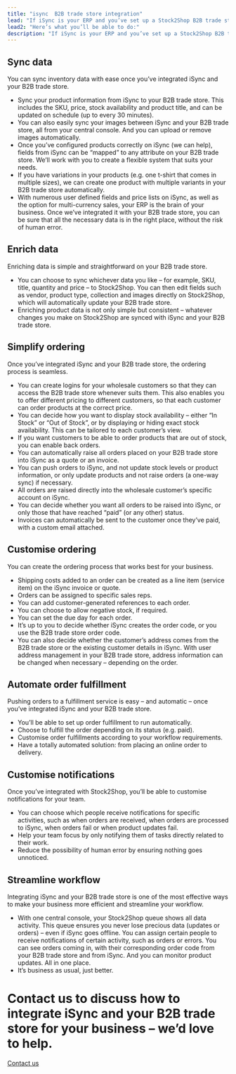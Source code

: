 ```yaml
---
title: "isync  B2B trade store integration"
lead: "If iSync is your ERP and you’ve set up a Stock2Shop B2B trade store, they are simple to integrate. Stock2Shop will work in conjunction with iSync to integrate iSync and your B2B trade store. The result is seamless B2B sales."
lead2: "Here’s what you’ll be able to do:"
description: "If iSync is your ERP and you’ve set up a Stock2Shop B2B trade store, they are simple to integrate. Stock2Shop will work in conjunction with iSync to integrate iSync and your B2B trade store. The result is seamless B2B sales. Find out more!"
---
```


Sync data
---------

You can sync inventory data with ease once you’ve integrated iSync and your B2B trade store.

*   Sync your product information from iSync to your B2B trade store. This includes the SKU, price, stock availability and product title, and can be updated on schedule (up to every 30 minutes).
*   You can also easily sync your images between iSync and your B2B trade store, all from your central console. And you can upload or remove images automatically.
*   Once you’ve configured products correctly on iSync (we can help), fields from iSync can be “mapped” to any attribute on your B2B trade store. We’ll work with you to create a flexible system that suits your needs.
*   If you have variations in your products (e.g. one t-shirt that comes in multiple sizes), we can create one product with multiple variants in your B2B trade store automatically.
*   With numerous user defined fields and price lists on iSync, as well as the option for multi-currency sales, your ERP is the brain of your business. Once we’ve integrated it with your B2B trade store, you can be sure that all the necessary data is in the right place, without the risk of human error.

Enrich data
-----------

Enriching data is simple and straightforward on your B2B trade store.

*   You can choose to sync whichever data you like – for example, SKU, title, quantity and price – to Stock2Shop. You can then edit fields such as vendor, product type, collection and images directly on Stock2Shop, which will automatically update your B2B trade store.
*   Enriching product data is not only simple but consistent – whatever changes you make on Stock2Shop are synced with iSync and your B2B trade store.

Simplify ordering
-----------------

Once you’ve integrated iSync and your B2B trade store, the ordering process is seamless.

*   You can create logins for your wholesale customers so that they can access the B2B trade store whenever suits them. This also enables you to offer different pricing to different customers, so that each customer can order products at the correct price.
*   You can decide how you want to display stock availability – either “In Stock” or “Out of Stock”, or by displaying or hiding exact stock availability. This can be tailored to each customer’s view.
*   If you want customers to be able to order products that are out of stock, you can enable back orders.
*   You can automatically raise all orders placed on your B2B trade store into iSync as a quote or an invoice.
*   You can push orders to iSync, and not update stock levels or product information, or only update products and not raise orders (a one-way sync) if necessary.
*   All orders are raised directly into the wholesale customer’s specific account on iSync.
*   You can decide whether you want all orders to be raised into iSync, or only those that have reached “paid” (or any other) status.
*   Invoices can automatically be sent to the customer once they’ve paid, with a custom email attached.

Customise ordering
------------------

You can create the ordering process that works best for your business.

*   Shipping costs added to an order can be created as a line item (service item) on the iSync invoice or quote.
*   Orders can be assigned to specific sales reps.
*   You can add customer-generated references to each order.
*   You can choose to allow negative stock, if required.
*   You can set the due day for each order.
*   It’s up to you to decide whether iSync creates the order code, or you use the B2B trade store order code.
*   You can also decide whether the customer’s address comes from the B2B trade store or the existing customer details in iSync. With user address management in your B2B trade store, address information can be changed when necessary – depending on the order.

Automate order fulfillment
--------------------------

Pushing orders to a fulfillment service is easy – and automatic – once you’ve integrated iSync and your B2B trade store.

*   You’ll be able to set up order fulfillment to run automatically.
*   Choose to fulfill the order depending on its status (e.g. paid).
*   Customise order fulfillments according to your workflow requirements.
*   Have a totally automated solution: from placing an online order to delivery.

Customise notifications
-----------------------

Once you’ve integrated with Stock2Shop, you’ll be able to customise notifications for your team.

*   You can choose which people receive notifications for specific activities, such as when orders are received, when orders are processed to iSync, when orders fail or when product updates fail.
*   Help your team focus by only notifying them of tasks directly related to their work.
*   Reduce the possibility of human error by ensuring nothing goes unnoticed.

Streamline workflow
-------------------

Integrating iSync and your B2B trade store is one of the most effective ways to make your business more efficient and streamline your workflow.

*   With one central console, your Stock2Shop queue shows all data activity. This queue ensures you never lose precious data (updates or orders) – even if iSync goes offline. You can assign certain people to receive notifications of certain activity, such as orders or errors. You can see orders coming in, with their corresponding order code from your B2B trade store and from iSync. And you can monitor product updates. All in one place.
*   It’s business as usual, just better.

Contact us to discuss how to integrate iSync and your B2B trade store for your business – we’d love to help.
============================================================================================================

[Contact us](/contact-us "Contact Stock2Shop")
